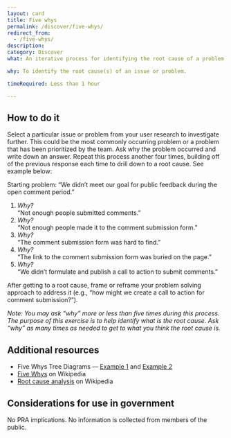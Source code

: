 ```yaml
---
layout: card
title: Five whys
permalink: /discover/five-whys/
redirect_from:
  - /five-whys/
description:
category: Discover
what: An iterative process for identifying the root cause of a problem by posing the question “Why?” at least five times to help separate symptoms from causes.

why: To identify the root cause(s) of an issue or problem.

timeRequired: Less than 1 hour

---
```


## How to do it

Select a particular issue or problem from your user research to investigate further. This could be the most commonly occurring problem or a problem that has been prioritized by the team. 
Ask why the problem occurred and write down an answer. Repeat this process another four times, building off of the previous response each time to drill down to a root cause. See example below:

Starting problem: “We didn’t meet our goal for public feedback during the open comment period.”
1. *Why?*  
“Not enough people submitted comments.”
2. *Why?*  
“Not enough people made it to the comment submission form.”  
3. *Why?*  
“The comment submission form was hard to find.”  
4. *Why?*  
“The link to the comment submission form was buried on the page.”  
5. *Why?*  
“We didn’t formulate and publish a call to action to submit comments.”

After getting to a root cause, frame or reframe your problem solving approach to address it (e.g., “how might we create a call to action for comment submission?”).

*Note: You may ask “why” more or less than five times during this process. The purpose of this exercise is to help identify what is the root cause.  Ask “why” as many times as needed to get to what you think the root cause is.*

<!-- <section class="method--section method--section--18f-example" markdown="1" >
## Example from 18F


</section> -->

<section class="method--section method--section--additional-resources" markdown="1">

## Additional resources

- Five Whys Tree Diagrams — <a href="https://www.xmind.net/m/n5cq/" class="usa-link">Example 1</a> and <a href="https://www.xmind.net/m/SeKk/" class="usa-link">Example 2</a>
- <a href="https://en.wikipedia.org/wiki/Five_whys" class="usa-link">Five Whys</a> on Wikipedia
- <a href="https://en.wikipedia.org/wiki/Five_whys" class="usa-link">Root cause analysis</a> on Wikipedia

</section>

<section class="method--section method--section--government-considerations" markdown="1" >

## Considerations for use in government

No PRA implications. No information is collected from members of the public.

</section>
